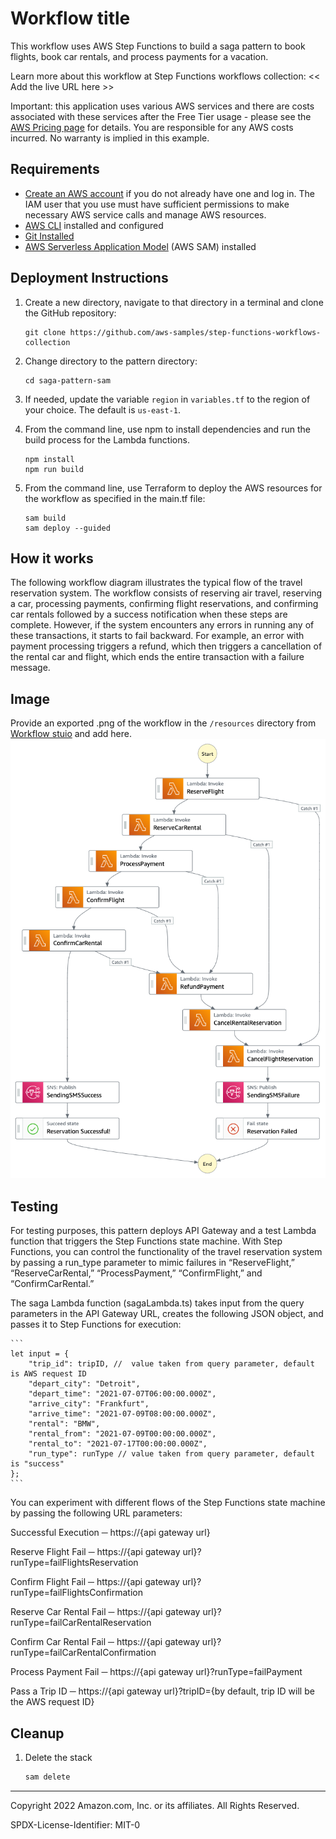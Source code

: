 # Workflow title

This workflow uses AWS Step Functions to build a saga pattern to book flights, book car rentals, and process payments for a vacation.

Learn more about this workflow at Step Functions workflows collection: << Add the live URL here >>

Important: this application uses various AWS services and there are costs associated with these services after the Free Tier usage - please see the [AWS Pricing page](https://aws.amazon.com/pricing/) for details. You are responsible for any AWS costs incurred. No warranty is implied in this example.

## Requirements

* [Create an AWS account](https://portal.aws.amazon.com/gp/aws/developer/registration/index.html) if you do not already have one and log in. The IAM user that you use must have sufficient permissions to make necessary AWS service calls and manage AWS resources.
* [AWS CLI](https://docs.aws.amazon.com/cli/latest/userguide/install-cliv2.html) installed and configured
* [Git Installed](https://git-scm.com/book/en/v2/Getting-Started-Installing-Git)
* [AWS Serverless Application Model](https://docs.aws.amazon.com/serverless-application-model/latest/developerguide/serverless-sam-cli-install.html) (AWS SAM) installed

## Deployment Instructions

1. Create a new directory, navigate to that directory in a terminal and clone the GitHub repository:
    ``` 
    git clone https://github.com/aws-samples/step-functions-workflows-collection
    ```
1. Change directory to the pattern directory:
    ```
    cd saga-pattern-sam
    ```

1. If needed, update the variable ```region``` in ```variables.tf``` to the region of your choice.  The default is ```us-east-1```.

2. From the command line, use npm to install dependencies and run the build process for the Lambda functions.
    ```
    npm install
    npm run build
    ```

3. From the command line, use Terraform to deploy the AWS resources for the workflow as specified in the main.tf file:
    ```
    sam build
    sam deploy --guided
    ```

## How it works

The following workflow diagram illustrates the typical flow of the travel reservation system. The workflow consists of reserving air travel, reserving a car, processing payments, confirming flight reservations, and confirming car rentals followed by a success notification when these steps are complete. However, if the system encounters any errors in running any of these transactions, it starts to fail backward. For example, an error with payment processing triggers a refund, which then triggers a cancellation of the rental car and flight, which ends the entire transaction with a failure message.

## Image
Provide an exported .png of the workflow in the `/resources` directory from [Workflow stuio](https://docs.aws.amazon.com/step-functions/latest/dg/workflow-studio.html) and add here.
![image](./resources/statemachine.png)

## Testing

For testing purposes, this pattern deploys API Gateway and a test Lambda function that triggers the Step Functions state machine. With Step Functions, you can control the functionality of the travel reservation system by passing a run_type parameter to mimic failures in “ReserveFlight,” “ReserveCarRental,” “ProcessPayment,” “ConfirmFlight,” and “ConfirmCarRental.”

The saga Lambda function (sagaLambda.ts) takes input from the query parameters in the API Gateway URL, creates the following JSON object, and passes it to Step Functions for execution:

    ```
    let input = {
        "trip_id": tripID, //  value taken from query parameter, default is AWS request ID
        "depart_city": "Detroit",
        "depart_time": "2021-07-07T06:00:00.000Z",
        "arrive_city": "Frankfurt",
        "arrive_time": "2021-07-09T08:00:00.000Z",
        "rental": "BMW",
        "rental_from": "2021-07-09T00:00:00.000Z",
        "rental_to": "2021-07-17T00:00:00.000Z",
        "run_type": runType // value taken from query parameter, default is "success"
    };
    ```

You can experiment with different flows of the Step Functions state machine by passing the following URL parameters:

Successful Execution ─ https://{api gateway url}

Reserve Flight Fail ─ https://{api gateway url}?runType=failFlightsReservation

Confirm Flight Fail ─ https://{api gateway url}?runType=failFlightsConfirmation

Reserve Car Rental Fail ─ https://{api gateway url}?runType=failCarRentalReservation

Confirm Car Rental Fail ─ https://{api gateway url}?runType=failCarRentalConfirmation

Process Payment Fail ─ https://{api gateway url}?runType=failPayment

Pass a Trip ID ─ https://{api gateway url}?tripID={by default, trip ID will be the AWS request ID}

## Cleanup

1. Delete the stack
    ```bash
    sam delete
    ```

----
Copyright 2022 Amazon.com, Inc. or its affiliates. All Rights Reserved.

SPDX-License-Identifier: MIT-0